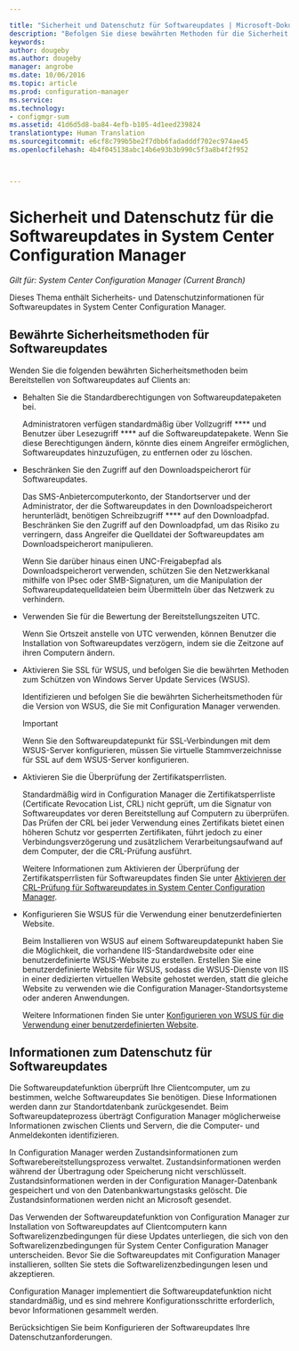 ```yaml
---

title: "Sicherheit und Datenschutz für Softwareupdates | Microsoft-Dokumentation"
description: "Befolgen Sie diese bewährten Methoden für die Sicherheit von Softwareupdates, und erfahren Sie mehr über die Behandlung von Informationen zum Datenschutz in Configuration Manager."
keywords: 
author: dougeby
ms.author: dougeby
manager: angrobe
ms.date: 10/06/2016
ms.topic: article
ms.prod: configuration-manager
ms.service: 
ms.technology:
- configmgr-sum
ms.assetid: 41d6d5d8-ba84-4efb-b105-4d1eed239824
translationtype: Human Translation
ms.sourcegitcommit: e6cf8c799b5be2f7dbb6fadadddf702ec974ae45
ms.openlocfilehash: 4b4f045138abc14b6e93b3b990c5f3a8b4f2f952



---
```

# <a name="security-and-privacy-for-software-updates-in-system-center-configuration-manager"></a>Sicherheit und Datenschutz für die Softwareupdates in System Center Configuration Manager

*Gilt für: System Center Configuration Manager (Current Branch)*

Dieses Thema enthält Sicherheits- und Datenschutzinformationen für Softwareupdates in System Center Configuration Manager.  

##  <a name="a-namebkmksecurityhardwareinventorya-security-best-practices-for-software-updates"></a><a name="BKMK_Security_HardwareInventory"></a> Bewährte Sicherheitsmethoden für Softwareupdates  
 Wenden Sie die folgenden bewährten Sicherheitsmethoden beim Bereitstellen von Softwareupdates auf Clients an:  

-   Behalten Sie die Standardberechtigungen von Softwareupdatepaketen bei.  

     Administratoren verfügen standardmäßig über Vollzugriff **** und Benutzer über Lesezugriff **** auf die Softwareupdatepakete. Wenn Sie diese Berechtigungen ändern, könnte dies einem Angreifer ermöglichen, Softwareupdates hinzuzufügen, zu entfernen oder zu löschen.  

-   Beschränken Sie den Zugriff auf den Downloadspeicherort für Softwareupdates.  

     Das SMS-Anbietercomputerkonto, der Standortserver und der Administrator, der die Softwareupdates in den Downloadspeicherort herunterlädt, benötigen Schreibzugriff **** auf den Downloadpfad. Beschränken Sie den Zugriff auf den Downloadpfad, um das Risiko zu verringern, dass Angreifer die Quelldatei der Softwareupdates am Downloadspeicherort manipulieren.  

     Wenn Sie darüber hinaus einen UNC-Freigabepfad als Downloadspeicherort verwenden, schützen Sie den Netzwerkkanal mithilfe von IPsec oder SMB-Signaturen, um die Manipulation der Softwareupdatequelldateien beim Übermitteln über das Netzwerk zu verhindern.  

-   Verwenden Sie für die Bewertung der Bereitstellungszeiten UTC.  

     Wenn Sie Ortszeit anstelle von UTC verwenden, können Benutzer die Installation von Softwareupdates verzögern, indem sie die Zeitzone auf ihren Computern ändern.  

-   Aktivieren Sie SSL für WSUS, und befolgen Sie die bewährten Methoden zum Schützen von Windows Server Update Services (WSUS).  

     Identifizieren und befolgen Sie die bewährten Sicherheitsmethoden für die Version von WSUS, die Sie mit Configuration Manager verwenden.  

    > [!IMPORTANT]  
    >  Wenn Sie den Softwareupdatepunkt für SSL-Verbindungen mit dem WSUS-Server konfigurieren, müssen Sie virtuelle Stammverzeichnisse für SSL auf dem WSUS-Server konfigurieren.  

-   Aktivieren Sie die Überprüfung der Zertifikatsperrlisten.  

     Standardmäßig wird in Configuration Manager die Zertifikatsperrliste (Certificate Revocation List, CRL) nicht geprüft, um die Signatur von Softwareupdates vor deren Bereitstellung auf Computern zu überprüfen. Das Prüfen der CRL bei jeder Verwendung eines Zertifikats bietet einen höheren Schutz vor gesperrten Zertifikaten, führt jedoch zu einer Verbindungsverzögerung und zusätzlichem Verarbeitungsaufwand auf dem Computer, der die CRL-Prüfung ausführt.  

     Weitere Informationen zum Aktivieren der Überprüfung der Zertifikatsperrlisten für Softwareupdates finden Sie unter [Aktivieren der CRL-Prüfung für Softwareupdates in System Center Configuration Manager](../get-started/manage-settings-for-software-updates.md#crl-checking-for-software-updates).  

-   Konfigurieren Sie WSUS für die Verwendung einer benutzerdefinierten Website.  

     Beim Installieren von WSUS auf einem Softwareupdatepunkt haben Sie die Möglichkeit, die vorhandene IIS-Standardwebsite oder eine benutzerdefinierte WSUS-Website zu erstellen. Erstellen Sie eine benutzerdefinierte Website für WSUS, sodass die WSUS-Dienste von IIS in einer dedizierten virtuellen Website gehostet werden, statt die gleiche Website zu verwenden wie die Configuration Manager-Standortsysteme oder anderen Anwendungen.  

     Weitere Informationen finden Sie unter [Konfigurieren von WSUS für die Verwendung einer benutzerdefinierten Website](plan-for-software-updates.md#BKMK_CustomWebSite).  

##  <a name="a-namebkmkprivacyhardwareinventorya-privacy-information-for-software-updates"></a><a name="BKMK_Privacy_HardwareInventory"></a> Informationen zum Datenschutz für Softwareupdates  
 Die Softwareupdatefunktion überprüft Ihre Clientcomputer, um zu bestimmen, welche Softwareupdates Sie benötigen. Diese Informationen werden dann zur Standortdatenbank zurückgesendet. Beim Softwareupdateprozess überträgt Configuration Manager möglicherweise Informationen zwischen Clients und Servern, die die Computer- und Anmeldekonten identifizieren.  

 In Configuration Manager werden Zustandsinformationen zum Softwarebereitstellungsprozess verwaltet. Zustandsinformationen werden während der Übertragung oder Speicherung nicht verschlüsselt. Zustandsinformationen werden in der Configuration Manager-Datenbank gespeichert und von den Datenbankwartungstasks gelöscht. Die Zustandsinformationen werden nicht an Microsoft gesendet.  

 Das Verwenden der Softwareupdatefunktion von Configuration Manager zur Installation von Softwareupdates auf Clientcomputern kann Softwarelizenzbedingungen für diese Updates unterliegen, die sich von den Softwarelizenzbedingungen für System Center Configuration Manager unterscheiden. Bevor Sie die Softwareupdates mit Configuration Manager installieren, sollten Sie stets die Softwarelizenzbedingungen lesen und akzeptieren.  

 Configuration Manager implementiert die Softwareupdatefunktion nicht standardmäßig, und es sind mehrere Konfigurationsschritte erforderlich, bevor Informationen gesammelt werden.  

 Berücksichtigen Sie beim Konfigurieren der Softwareupdates Ihre Datenschutzanforderungen.  



<!--HONumber=Dec16_HO3-->


